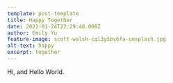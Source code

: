 ```yaml
---
template: post-template
title: Happy Together
date: 2021-01-24T22:29:48.006Z
author: Emily Yu
feature-image: scott-walsh-cql3y5bv6fa-unsplash.jpg
alt-text: happy
excerpt: together
---
```

Hi, and Hello World.